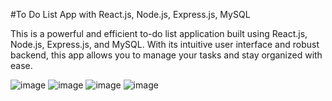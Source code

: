 #To Do List App with React.js, Node.js, Express.js, MySQL

This is a powerful and efficient to-do list application built using React.js, Node.js, Express.js, and MySQL. With its intuitive user interface and robust backend, this app allows you to manage your tasks and stay organized with ease.

![image](https://github.com/vishwasshar/React.js-To-Do-List-App-with-Node.js-Express.js-MySQL/assets/88779312/d00e94a1-28f7-4703-b2a7-912a47c9e0e4)
![image](https://github.com/vishwasshar/React.js-To-Do-List-App-with-Node.js-Express.js-MySQL/assets/88779312/2a59efb4-5f90-48b8-ba23-a4a682078e38)
![image](https://github.com/vishwasshar/React.js-To-Do-List-App-with-Node.js-Express.js-MySQL/assets/88779312/1ee64fb6-8144-4e4f-aaf0-b0d878c16b1f)
![image](https://github.com/vishwasshar/React.js-To-Do-List-App-with-Node.js-Express.js-MySQL/assets/88779312/e567cdc6-af91-4edb-b519-df48732bdc8c)
